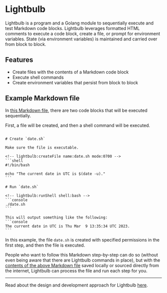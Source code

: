 # Lightbulb

Lightbulb is a program and a Golang module to sequentially execute and test Markdown code blocks. Lightbulb leverages formatted HTML comments to execute a code block, create a file, or prompt for environment variables. State (via environment variables) is maintained and carried over from block to block.

## Features

* Create files with the contents of a Markdown code block
* Execute shell commands
* Create environment variables that persist from block to block

## Example Markdown file

In [this Markdown file](examples/simple.md), there are two code blocks that will be executed sequentially.

First, a file will be created, and then a shell command will be executed.

~~~

# Create `date.sh`

Make sure the file is executable.

<!-- lightbulb:createFile name:date.sh mode:0700 -->
```shell
#!/bin/bash

echo "The current date in UTC is $(date -u)."
```

# Run `date.sh`

<!-- lightbulb:runShell shell:bash -->
```console
./date.sh
```

This will output something like the following:
```console
The current date in UTC is Thu Mar  9 13:35:34 UTC 2023.
```
~~~

In this example, the file `date.sh` is created with specified permissions in the first step, and then the file is executed.

People who want to follow this Markdown step-by-step can do so (without even being aware that there are Lightbulb commands in place), but with the [contents of the above Markdown file](examples/simple.md) saved locally or sourced directly from the internet, Lightbulb can process the file and run each step for you.


---
Read about the design and development approach for Lightbulb [here](docs/design_and_development.md).
